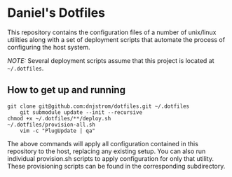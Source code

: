 Daniel's Dotfiles
=================

This repository contains the configuration files of a number of unix/linux utilities along with a set of deployment scripts that automate the process of configuring the host system.

*NOTE:* Several deployment scripts assume that this project is located at `~/.dotfiles`.

How to get up and running
-------------------------

    git clone git@github.com:dnjstrom/dotfiles.git ~/.dotfiles
		git submodule update --init --recursive
    chmod +x ~/.dotfiles/**/deploy.sh
    ~/.dotfiles/provision-all.sh
		vim -c "PlugUpdate | qa"

The above commands will apply all configuration contained in this repository to the host, replacing any existing setup. You can also run individual provision.sh scripts to apply configuration for only that utility. These provisioning scripts can be found in the corresponding subdirectory.
